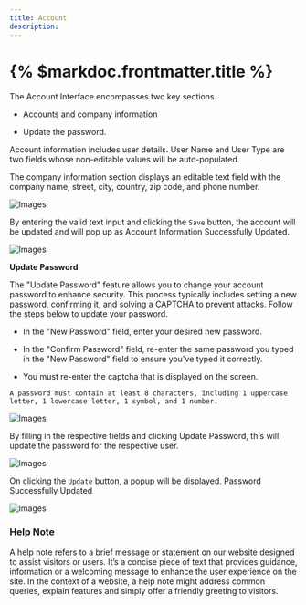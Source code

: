 ```yaml
---
title: Account
description:
---
```



# {% $markdoc.frontmatter.title %}



The Account Interface encompasses two key sections.

- Accounts and company information

- Update the password.

Account information includes user details. User Name and User Type are two fields whose non-editable values will be auto-populated.

The company information section displays an editable text field with the company name, street, city, country, zip code, and phone number.

![Images](/images/Account.png)

By entering the valid text input and clicking the `Save` button, the account will be updated and will pop up as Account Information Successfully Updated.

![Images](/images/Save.png)

 **Update Password**

The "Update Password" feature allows you to change your account password to enhance security. This process typically includes setting a new password, confirming it, and solving a CAPTCHA to prevent attacks. Follow the steps below to update your password.

- In the "New Password" field, enter your desired new password.

- In the "Confirm Password" field, re-enter the same password you typed in the "New Password" field to ensure you've typed it correctly.

- You must re-enter the captcha that is displayed on the screen.

``A password must contain at least 8 characters, including 1 uppercase letter, 1 lowercase letter, 1 symbol, and 1 number.``

![Images](/images/update.png)

By filling in the respective fields and clicking Update Password, this will update the password for the respective user.

![Images](/images/Update1.png)

On clicking the `Update` button, a popup will be displayed. Password Successfully Updated

![Images](/images/Update2.png)

### Help Note

A help note refers to a brief message or statement on our website designed to assist visitors or users. It’s a concise piece of text that provides guidance, information or a welcoming message to enhance the user experience on the site. In the context of a website, a help note might address common queries, explain features and simply offer a friendly greeting to visitors.


